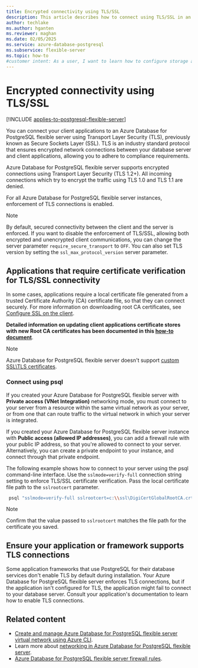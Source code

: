 ```yaml
---
title: Encrypted connectivity using TLS/SSL
description: This article describes how to connect using TLS/SSL in an Azure Database for PostgreSQL flexible server.
author: techlake
ms.author: hganten
ms.reviewer: maghan
ms.date: 02/05/2025
ms.service: azure-database-postgresql
ms.subservice: flexible-server
ms.topic: how-to
#customer intent: As a user, I want to learn how to configure storage autogrow in an Azure Database for PostgreSQL flexible server.
---
```


# Encrypted connectivity using TLS/SSL

[!INCLUDE [applies-to-postgresql-flexible-server](~/reusable-content/ce-skilling/azure/includes/postgresql/includes/applies-to-postgresql-flexible-server.md)]

You can connect your client applications to an Azure Database for PostgreSQL flexible server using Transport Layer Security (TLS), previously known as Secure Sockets Layer (SSL). TLS is an industry standard protocol that ensures encrypted network connections between your database server and client applications, allowing you to adhere to compliance requirements.

Azure Database for PostgreSQL flexible server supports encrypted connections using Transport Layer Security (TLS 1.2+). All incoming connections which try to encrypt the traffic using TLS 1.0 and TLS 1.1 are denied.

 For all Azure Database for PostgreSQL flexible server instances, enforcement of TLS connections is enabled. 

>[!NOTE]
> By default, secured connectivity between the client and the server is enforced. If you want to disable the enforcement of TLS/SSL, allowing both encrypted and unencrypted client communications, you can change the server parameter `require_secure_transport` to `OFF`. You can also set TLS version by setting the `ssl_max_protocol_version` server parameter.

## Applications that require certificate verification for TLS/SSL connectivity

In some cases, applications require a local certificate file generated from a trusted Certificate Authority (CA) certificate file, so that they can connect securely. For more information on downloading root CA certificates, see [Configure SSL on the client](concepts-networking-ssl-tls.md#configure-ssl-on-the-client).

**Detailed information on updating client applications certificate stores with new Root CA certificates has been documented in this [how-to document](../flexible-server/how-to-update-client-certificates-java.md)**. 

> [!NOTE]
> Azure Database for PostgreSQL flexible server doesn't support [custom SSL\TLS certificates](https://www.postgresql.org/docs/current/ssl-tcp.html#SSL-CERTIFICATE-CREATION).

### Connect using psql

If you created your Azure Database for PostgreSQL flexible server with **Private access (VNet Integration)** networking mode, you must  connect to your server from a resource within the same virtual network as your server, or from one that can route traffic to the virtual network in which your server is integrated.

If you created your Azure Database for PostgreSQL flexible server instance with **Public access (allowed IP addresses)**, you can add a firewall rule with your public IP address, so that you're allowed to connect to your server. Alternatively, you can create a private endpoint to your instance, and connect through that private endpoint.

The following example shows how to connect to your server using the psql command-line interface. Use the `sslmode=verify-full` connection string setting to enforce TLS/SSL certificate verification. Pass the local certificate file path to the `sslrootcert` parameter.

```bash
 psql "sslmode=verify-full sslrootcert=c:\\ssl\DigiCertGlobalRootCA.crt.pem host=mydemoserver.postgres.database.azure.com dbname=postgres user=myadmin"
```

> [!NOTE]
> Confirm that the value passed to `sslrootcert` matches the file path for the certificate you saved.

## Ensure your application or framework supports TLS connections

Some application frameworks that use PostgreSQL for their database services don't enable TLS by default during installation. Your Azure Database for PostgreSQL flexible server enforces TLS connections, but if the application isn't configured for TLS, the application might fail to connect to your database server. Consult your application's documentation to learn how to enable TLS connections.

## Related content

- [Create and manage Azure Database for PostgreSQL flexible server virtual network using Azure CLI](how-to-manage-virtual-network-cli.md).
- Learn more about [networking in Azure Database for PostgreSQL flexible server](concepts-networking-private.md).
- [Azure Database for PostgreSQL flexible server firewall rules](concepts-networking-public.md#firewall-rules).
